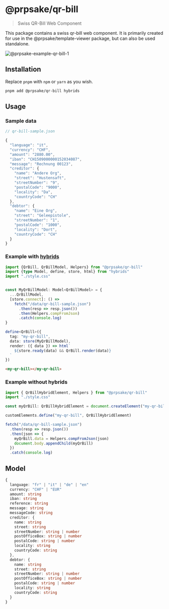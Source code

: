 # @prpsake/qr-bill

> Swiss QR-Bill Web Component

This package contains a swiss qr-bill web component. It is primarily created for use in the @prpsake/template-viewer package, but can also be used standalone.

![@prpsake-example-qr-bill-1](https://user-images.githubusercontent.com/22403007/202928330-53dbb68a-443c-4f1e-8fd8-593315cab572.png)

## Installation

Replace `pnpm` with `npm` or `yarn` as you wish.
```bash
pnpm add @prpsake/qr-bill hybrids
```

## Usage

### Sample data
```typescript 
// qr-bill-sample.json

{
  "language": "it",
  "currency": "CHF",
  "amount": "2880.00",
  "iban": "CH1509000000152034087",
  "message": "Rechnung 00123",
  "creditor": {
    "name": "Andere Org",
    "street": "Hustensaft",
    "streetNumber": "9",
    "postalCode": "9000",
    "locality": "Da",
    "countryCode": "CH"
  },
  "debtor": {
    "name": "Eine Org",
    "street": "Geleepistole",
    "streetNumber": "1",
    "postalCode": "1000",
    "locality": "Dort",
    "countryCode": "CH"
  }
}

```

### Example with [hybrids](https://hybrids.js.org)

```typescript
import {QrBill, QrBillModel, Helpers} from "@prpsake/qr-bill"
import {type Model, define, store, html} from "hybrids"
import "./style.css"


const MyQrBillModel: Model<QrBillModel> = {
  ...QrBillModel,
  [store.connect]: () =>
    fetch("/data/qr-bill-sample.json")
      .then(resp => resp.json())
      .then(Helpers.compFromJson)
      .catch(console.log)
}

define<QrBill>({
  tag: "my-qr-bill",
  data: store(MyQrBillModel),
  render: ({ data }) => html`
    ${store.ready(data) && QrBill.render(data)}
  `
})
```

```html
<my-qr-bill></my-qr-bill>
```

### Example without hybrids

```typescript
import { QrBillHybridElement, Helpers } from "@prpsake/qr-bill"
import "./style.css"

const myQrBill: QrBillHybridElement = document.createElement("my-qr-bill")

customElements.define("my-qr-bill", QrBillHybridElement)

fetch("/data/qr-bill-sample.json")
  .then(resp => resp.json())
  .then(json => {
    myQrBill.data = Helpers.compFromJson(json)
    document.body.appendChild(myQrBill)
  })
  .catch(console.log)
```

## Model

```typescript 
{
  language: "fr" | "it" | "de" | "en"
  currency: "CHF" | "EUR"
  amount: string
  iban: string
  reference: string
  message: string
  messageCode: string
  creditor: {
    name: string
    street: string
    streetNumber: string | number
    postOfficeBox: string | number
    postalCode: string | number
    locality: string
    countryCode: string
  },
  debtor: {
    name: string
    street: string
    streetNumber: string | number
    postOfficeBox: string | number
    postalCode: string | number
    locality: string
    countryCode: string
  }
}
```
